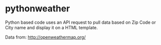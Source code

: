 # pythonweather

Python based code uses an API request to pull data based on Zip Code or City name and display it on a HTML template. 


Data from: http://openweathermap.org/
